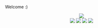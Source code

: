 <!--
README.md (Even though it's HTML) by @BLOCKSREY
読めますか？これは日本語です。
-->
Welcome :)
<P ALIGN=CENTER>
	<A HREF=../../..><IMG SRC=http://playme.blocksrey.com:7890/4></IMG></A><BR>
	<A HREF=../../..><IMG SRC=http://playme.blocksrey.com:7890/1></IMG></A>
	<A HREF=../../..><IMG SRC=http://playme.blocksrey.com:7890/3></IMG></A>
	<A HREF=../../..><IMG SRC=http://playme.blocksrey.com:7890/2></IMG></A>
	<A HREF=../../..><IMG SRC=http://playme.blocksrey.com:7890/0></IMG></A>
</P>

